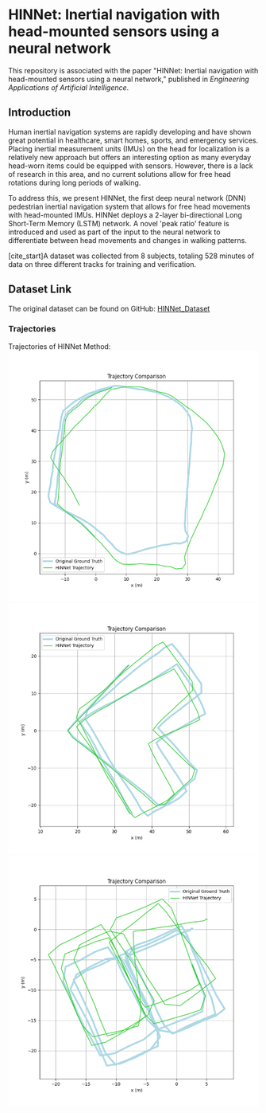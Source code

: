 # HINNet: Inertial navigation with head-mounted sensors using a neural network

This repository is associated with the paper "HINNet: Inertial navigation with head-mounted sensors using a neural network," published in *Engineering Applications of Artificial Intelligence*.

## Introduction

Human inertial navigation systems are rapidly developing and have shown great potential in healthcare, smart homes, sports, and emergency services. Placing inertial measurement units (IMUs) on the head for localization is a relatively new approach but offers an interesting option as many everyday head-worn items could be equipped with sensors. However, there is a lack of research in this area, and no current solutions allow for free head rotations during long periods of walking.

To address this, we present HINNet, the first deep neural network (DNN) pedestrian inertial navigation system that allows for free head movements with head-mounted IMUs. HINNet deploys a 2-layer bi-directional Long Short-Term Memory (LSTM) network. A novel 'peak ratio' feature is introduced and used as part of the input to the neural network to differentiate between head movements and changes in walking patterns.

[cite_start]A dataset was collected from 8 subjects, totaling 528 minutes of data on three different tracks for training and verification.

## Dataset Link

The original dataset can be found on GitHub: [HINNet_Dataset](https://github.com/Oxford-NIL/ROCIP)

### Trajectories
Trajectories of HINNet Method: 
![screenshot](results/w14_trajectory.png)
![screenshot2](results/w32_trajectory.png)
![screenshot3](results/w20_trajectory.png)
